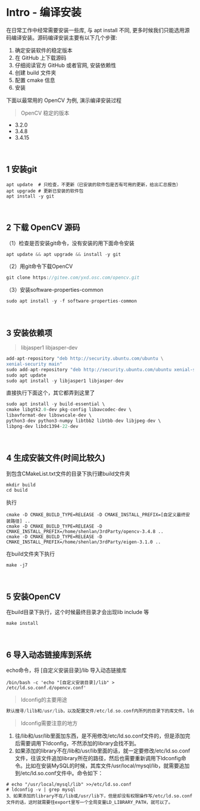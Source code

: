 &emsp;
# Intro - 编译安装
在日常工作中经常需要安装一些库, 与 apt install 不同, 更多时候我们只能选用源码编译安装。源码编译安装主要有以下几个步骤: 
1. 确定安装软件的稳定版本
2. 在 GitHub 上下载源码
3. 仔细阅读官方 GitHub 或者官网, 安装依赖性
4. 创建 build 文件夹
5. 配置 cmake 信息
6. 安装

下面以最常用的 OpenCV 为例, 演示编译安装过程
>OpenCV 稳定的版本
- 3.2.0
- 3.4.8
- 3.4.15


&emsp;
## 1 安装git
```shell
apt update  # 只检查，不更新（已安装的软件包是否有可用的更新，给出汇总报告）
apt upgrade # 更新已安装的软件包
apt install -y git
```

&emsp;
## 2 下载 OpenCV 源码
（1）检查是否安装git命令，没有安装的用下面命令安装
```c++
apt update && apt upgrade && install -y git
```
（2）用git命令下载OpenCV
```c++
git clone https://gitee.com/yxd.osc.com/opencv.git
```

（3）安装software-properties-common
```c++
sudo apt install -y -f software-properties-common
```

&emsp;
## 3 安装依赖项
>libjasper1 libjasper-dev
```c++
add-apt-repository "deb http://security.ubuntu.com/ubuntu \
xenial-security main"
sudo add-apt-repository "deb http://security.ubuntu.com/ubuntu xenial-security main"
sudo apt update
sudo apt install -y libjasper1 libjasper-dev
```

直接执行下面这个，其它都弄到这里了
```c++
sudo apt install -y build-essential \
cmake libgtk2.0-dev pkg-config libavcodec-dev \
libavformat-dev libswscale-dev \
python3-dev python3-numpy libtbb2 libtbb-dev libjpeg-dev \
libpng-dev libdc1394-22-dev
```

&emsp;
## 4 生成安装文件(时间比较久)

到包含CMakeList.txt文件的目录下执行建build文件夹
```c++
mkdir build
cd build
```
执行
```shell
cmake -D CMAKE_BUILD_TYPE=RELEASE -D CMAKE_INSTALL_PREFIX=[自定义最终安装路径] ..
cmake -D CMAKE_BUILD_TYPE=RELEASE -D CMAKE_INSTALL_PREFIX=/home/shenlan/3rdParty/opencv-3.4.8 ..
cmake -D CMAKE_BUILD_TYPE=RELEASE -D CMAKE_INSTALL_PREFIX=/home/shenlan/3rdParty/eigen-3.1.0 ..
```
在build文件夹下执行
```shell
make -j7
```


&emsp;
## 5 安装OpenCV
在build目录下执行，这个时候最终目录才会出现lib include 等
```shell
make install
```


&emsp;
## 6 导入动态链接库到系统
echo命令，将 [自定义安装目录]/lib 导入动态链接库
```shell
/bin/bash -c 'echo "[自定义安装目录]/lib" > /etc/ld.so.conf.d/opencv.conf'
```

>ldconfig的主要用途
```c++
默认搜寻/lilb和/usr/lib，以及配置文件/etc/ld.so.conf内所列的目录下的库文件。ldconfig通常在系统启动时运行，而当用户安装了一个新的动态链接库时，就需要手工运行这个命令
```

>ldconfig需要注意的地方
1. 往/lib和/usr/lib里面加东西，是不用修改/etc/ld.so.conf文件的，但是添加完后需要调用下ldconfig，不然添加的library会找不到。
2. 如果添加的library不在/lib和/usr/lib里面的话，就一定要修改/etc/ld.so.conf文件，往该文件追加library所在的路径，然后也需要重新调用下ldconfig命令。比如在安装MySQL的时候，其库文件/usr/local/mysql/lib，就需要追加到/etc/ld.so.conf文件中。命令如下：
```shell
# echo "/usr/local/mysql/lib" >>/etc/ld.so.conf
# ldconfig -v | grep mysql
3、如果添加的library不在/lib或/usr/lib下，但是却没有权限操作写/etc/ld.so.conf文件的话，这时就需要往export里写一个全局变量LD_LIBRARY_PATH，就可以了。

